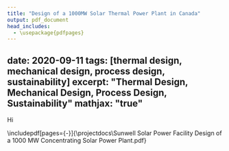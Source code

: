 ```yaml
---
title: "Design of a 1000MW Solar Thermal Power Plant in Canada"
output: pdf_document
head_includes:
  - \usepackage{pdfpages}
---
```

date: 2020-09-11
tags: [thermal design, mechanical design, process design, sustainability]
excerpt: "Thermal Design, Mechanical Design, Process Design, Sustainability"
mathjax: "true"
---

Hi

\includepdf[pages={-}]{\projectdocs\Sunwell Solar Power Facility Design of a 1000 MW Concentrating Solar Power Plant.pdf}
